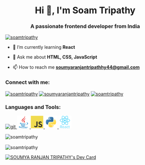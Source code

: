 <h1 align="center">Hi 👋, I'm Soam Tripathy</h1>
<h3 align="center">A passionate frontend developer from India</h3>

<p align="left"> <a href="https://twitter.com/soamtripathy" target="blank"><img src="https://img.shields.io/twitter/follow/soamtripathy?logo=twitter&style=for-the-badge" alt="soamtripathy" /></a> </p>

- 🌱 I’m currently learning **React**

- 💬 Ask me about **HTML, CSS, JavaScript**

- 📫 How to reach me **soumyaranjantripathhy44@gmail.com**

<h3 align="left">Connect with me:</h3>
<p align="left">
<a href="https://twitter.com/soamtripathy" target="blank"><img align="center" src="https://raw.githubusercontent.com/rahuldkjain/github-profile-readme-generator/master/src/images/icons/Social/twitter.svg" alt="soamtripathy" height="30" width="40" /></a>
<a href="https://linkedin.com/in/soumyaranjantripathy" target="blank"><img align="center" src="https://raw.githubusercontent.com/rahuldkjain/github-profile-readme-generator/master/src/images/icons/Social/linked-in-alt.svg" alt="soumyaranjantripathy" height="30" width="40" /></a>
<a href="https://instagram.com/soamtripathy" target="blank"><img align="center" src="https://raw.githubusercontent.com/rahuldkjain/github-profile-readme-generator/master/src/images/icons/Social/instagram.svg" alt="soamtripathy" height="30" width="40" /></a>
</p>

<h3 align="left">Languages and Tools:</h3>
<p align="left"> <a href="https://git-scm.com/" target="_blank"> <img src="https://www.vectorlogo.zone/logos/git-scm/git-scm-icon.svg" alt="git" width="40" height="40"/> </a> <a href="https://www.java.com" target="_blank"> <img src="https://raw.githubusercontent.com/devicons/devicon/master/icons/java/java-original.svg" alt="java" width="40" height="40"/> </a> <a href="https://developer.mozilla.org/en-US/docs/Web/JavaScript" target="_blank"> <img src="https://raw.githubusercontent.com/devicons/devicon/master/icons/javascript/javascript-original.svg" alt="javascript" width="40" height="40"/> </a> <a href="https://www.python.org" target="_blank"> <img src="https://raw.githubusercontent.com/devicons/devicon/master/icons/python/python-original.svg" alt="python" width="40" height="40"/> </a> <a href="https://reactjs.org/" target="_blank"> <img src="https://raw.githubusercontent.com/devicons/devicon/master/icons/react/react-original-wordmark.svg" alt="react" width="40" height="40"/> </a> </p>

<p><img align="center" src="https://github-readme-stats.vercel.app/api/top-langs?username=soamtripathy&show_icons=true&locale=en&layout=compact" alt="soamtripathy" /></p>

<p><img align="center" src="https://github-readme-streak-stats.herokuapp.com/?user=soamtripathy&" alt="soamtripathy" /></p>
<a href="https://app.daily.dev/soamtripathy"><img src="https://api.daily.dev/devcards/60338d9a2b12482e82e087592b3ff9e0.png?r=gjp" width="400" alt="SOUMYA RANJAN TRIPATHY's Dev Card"/></a>

